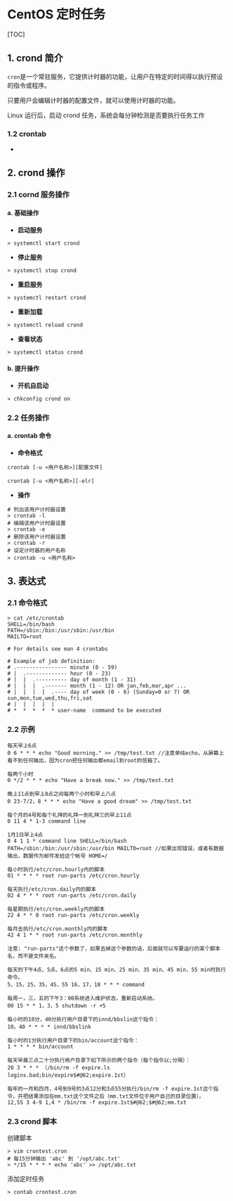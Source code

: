 # CentOS 定时任务

[TOC]

## 1. crond 简介

`cron`是一个常驻服务，它提供计时器的功能，让用户在特定的时间得以执行预设的指令或程序。

只要用户会编辑计时器的配置文件，就可以使用计时器的功能。

Linux 运行后，启动 crond 任务，系统会每分钟检测是否要执行任务工作

### 1.2 crontab 

- 

## 2. crond 操作

### 2.1 cornd 服务操作

#### a. 基础操作

- **启动服务**

```shell
> systemctl start crond
```

- **停止服务**

```shell
> systemctl stop crond
```

- **重启服务**

```shell
> systemctl restart crond
```

- **重新加载**

```shell
> systemctl reload crond
```

- **查看状态**

```shell
> systemctl status crond
```

#### b. 提升操作

- **开机自启动**

```shell
> chkconfig crond on
```

### 2.2 任务操作

#### a. crontab 命令

- **命令格式**

```shell
crontab [-u <用户名称>][配置文件]

crontab [-u <用户名称>][-elr]
```

- **操作**

```shell
# 列出该用户计时器设置
> crontab -l
# 编辑该用户计时器设置
> crontab -e
# 删除该用户计时器设置
> crontab -r
# 设定计时器的用户名称
> crontab -u <用户名称>
```

## 3. 表达式

### 2.1 命令格式

```shell
> cat /etc/crontab
SHELL=/bin/bash
PATH=/sbin:/bin:/usr/sbin:/usr/bin
MAILTO=root

# For details see man 4 crontabs

# Example of job definition:
# .---------------- minute (0 - 59)
# |  .------------- hour (0 - 23)
# |  |  .---------- day of month (1 - 31)
# |  |  |  .------- month (1 - 12) OR jan,feb,mar,apr ...
# |  |  |  |  .---- day of week (0 - 6) (Sunday=0 or 7) OR sun,mon,tue,wed,thu,fri,sat
# |  |  |  |  |
# *  *  *  *  * user-name  command to be executed
```

### 2.2 示例

```shell
每天早上6点 
0 6 * * * echo "Good morning." >> /tmp/test.txt //注意单纯echo，从屏幕上看不到任何输出，因为cron把任何输出都email到root的信箱了。

每两个小时 
0 */2 * * * echo "Have a break now." >> /tmp/test.txt  

晚上11点到早上8点之间每两个小时和早上八点 
0 23-7/2，8 * * * echo "Have a good dream" >> /tmp/test.txt

每个月的4号和每个礼拜的礼拜一到礼拜三的早上11点 
0 11 4 * 1-3 command line

1月1日早上4点 
0 4 1 1 * command line SHELL=/bin/bash PATH=/sbin:/bin:/usr/sbin:/usr/bin MAILTO=root //如果出现错误，或者有数据输出，数据作为邮件发给这个帐号 HOME=/ 

每小时执行/etc/cron.hourly内的脚本
01 * * * * root run-parts /etc/cron.hourly

每天执行/etc/cron.daily内的脚本
02 4 * * * root run-parts /etc/cron.daily 

每星期执行/etc/cron.weekly内的脚本
22 4 * * 0 root run-parts /etc/cron.weekly 

每月去执行/etc/cron.monthly内的脚本 
42 4 1 * * root run-parts /etc/cron.monthly 

注意: "run-parts"这个参数了，如果去掉这个参数的话，后面就可以写要运行的某个脚本名，而不是文件夹名。 　 

每天的下午4点、5点、6点的5 min、15 min、25 min、35 min、45 min、55 min时执行命令。 
5，15，25，35，45，55 16，17，18 * * * command

每周一，三，五的下午3：00系统进入维护状态，重新启动系统。
00 15 * * 1，3，5 shutdown -r +5

每小时的10分，40分执行用户目录下的innd/bbslin这个指令： 
10，40 * * * * innd/bbslink 

每小时的1分执行用户目录下的bin/account这个指令： 
1 * * * * bin/account

每天早晨三点二十分执行用户目录下如下所示的两个指令（每个指令以;分隔）： 
20 3 * * * （/bin/rm -f expire.ls logins.bad;bin/expire$#@62;expire.1st）　　

每年的一月和四月，4号到9号的3点12分和3点55分执行/bin/rm -f expire.1st这个指令，并把结果添加在mm.txt这个文件之后（mm.txt文件位于用户自己的目录位置）。 
12,55 3 4-9 1,4 * /bin/rm -f expire.1st$#@62;$#@62;mm.txt 
```

### 2.3 crond 脚本

创建脚本

```shell
> vim crontest.cron
# 每15分钟输出 'abc' 到 '/opt/abc.txt'
> */15 * * * * echo 'abc' >> /opt/abc.txt
```

添加定时任务

```shell
> contab crontest.cron
```

